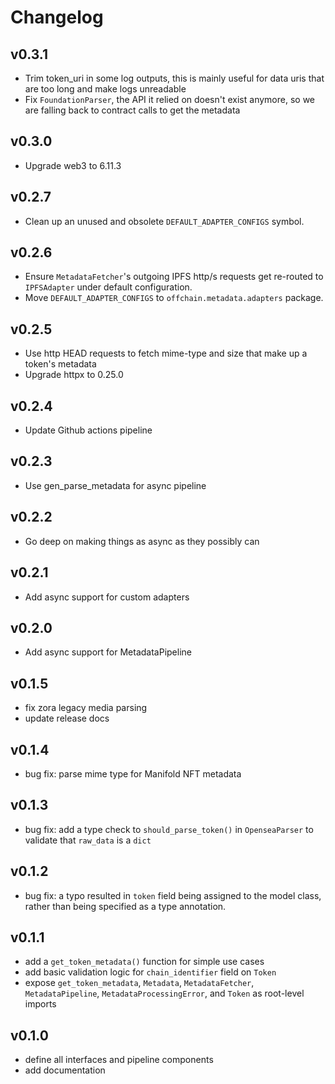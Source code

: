 # Changelog

## v0.3.1

- Trim token_uri in some log outputs, this is mainly useful for data uris that are too long and make logs unreadable
- Fix `FoundationParser`, the API it relied on doesn't exist anymore, so we are falling back to contract calls to get the metadata

## v0.3.0

- Upgrade web3 to 6.11.3

## v0.2.7

- Clean up an unused and obsolete `DEFAULT_ADAPTER_CONFIGS` symbol.

## v0.2.6

- Ensure `MetadataFetcher`'s outgoing IPFS http/s requests get re-routed to `IPFSAdapter` under default configuration.
- Move `DEFAULT_ADAPTER_CONFIGS` to `offchain.metadata.adapters` package.

## v0.2.5

- Use http HEAD requests to fetch mime-type and size that make up a token's metadata
- Upgrade httpx to 0.25.0

## v0.2.4

- Update Github actions pipeline

## v0.2.3

- Use gen_parse_metadata for async pipeline


## v0.2.2

- Go deep on making things as async as they possibly can

## v0.2.1

- Add async support for custom adapters

## v0.2.0

- Add async support for MetadataPipeline

## v0.1.5

- fix zora legacy media parsing
- update release docs

## v0.1.4

- bug fix: parse mime type for Manifold NFT metadata

## v0.1.3

- bug fix: add a type check to `should_parse_token()` in `OpenseaParser` to validate that `raw_data` is a `dict`

## v0.1.2

- bug fix: a typo resulted in `token` field being assigned to the model class, rather than being specified as a type annotation.

## v0.1.1

- add a `get_token_metadata()` function for simple use cases
- add basic validation logic for `chain_identifier` field on `Token`
- expose `get_token_metadata`, `Metadata`, `MetadataFetcher`, `MetadataPipeline`, `MetadataProcessingError`, and `Token` as root-level imports

## v0.1.0

- define all interfaces and pipeline components
- add documentation
